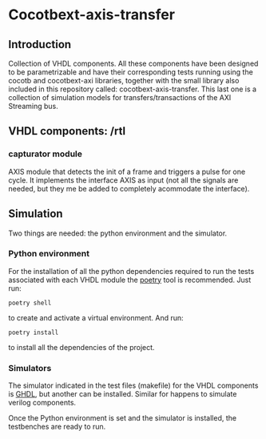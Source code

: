 # Cocotbext-axis-transfer

## Introduction

Collection of VHDL components. All these components have been designed to be parametrizable and have their corresponding tests running using the cocotb and cocotbext-axi libraries, together with the small library also included in this repository called: cocotbext-axis-transfer. This last one is a collection of simulation models for transfers/transactions of the AXI Streaming bus. 

## VHDL components: /rtl

### capturator module
AXIS module that detects the init of a frame and triggers a pulse for one cycle. It implements the interface AXIS as input (not all the signals are needed, but they me be added to completely acommodate the interface).

## Simulation

Two things are needed: the python environment and the simulator.

### Python environment

For the installation of all the python dependencies required to run the tests associated with each VHDL module the [poetry](https://python-poetry.org/) tool is recommended. Just run:
```
poetry shell
```
to create and activate a virtual environment. And run:
```
poetry install
```
to install all the dependencies of the project.

### Simulators

The simulator indicated in the test files (makefile) for the VHDL components is [GHDL](https://github.com/ghdl/ghd), but another can be installed. Similar for happens to simulate verilog components.


Once the Python environment is set and the simulator is installed, the testbenches are ready to run.